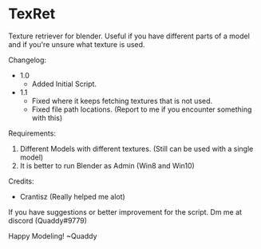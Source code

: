 # TexRet
Texture retriever for blender.
Useful if you have different parts of a model and if you're unsure what texture is used.


Changelog:
* 1.0
  * Added Initial Script.
* 1.1
  * Fixed where it keeps fetching textures that is not used.
  * Fixed file path locations. (Report to me if you encounter something with this)

Requirements:
1. Different Models with different textures. (Still can be used with a single model)
1. It is better to run Blender as Admin (Win8 and Win10)

Credits:
* Crantisz (Really helped me alot)


If you have suggestions or better improvement for the script.
Dm me at discord (Quaddy#9779)

Happy Modeling! ~Quaddy
